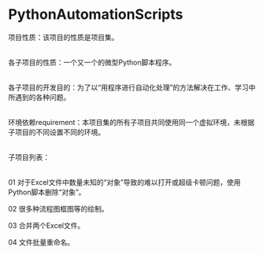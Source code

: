 # PythonAutomationScripts

项目性质：该项目的性质是项目集。<br/><br/>

各子项目的性质：一个又一个的微型Python脚本程序。<br/><br/>

各子项目的开发目的：为了以“用程序进行自动化处理”的方法解决在工作、学习中所遇到的各种问题。<br/><br/>

环境依赖requirement：本项目集的所有子项目共同使用同一个虚拟环境，未根据子项目的不同设置不同的环境。<br/><br/>



子项目列表：<br/><br/>

01 对于Excel文件中数量未知的“对象”导致的难以打开或超级卡顿问题，使用Python脚本删除“对象”。<br/>

02 很多种流程图框图等的绘制。<br/>

03 合并两个Excel文件。<br/>

04 文件批量重命名。<br/>
